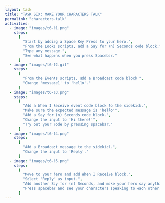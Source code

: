 ```yaml
---
layout: task
title: "TASK SIX: MAKE YOUR CHARACTERS TALK"
permalink: "characters-talk"
activities:
  - image: "images/t6-01.png"
    steps:
      [
        "Start by adding a Space Key Press to your hero.",
        "From the Looks scripts, add a Say for (n) Seconds code block.",
        "Type any message.",
        "See what happens when you press Spacebar."
      ]
  - image: "images/t6-02.gif"
    steps:
      [
        "From the Events scripts, add a Broadcast code block.",
        "Change 'message1' to 'hello'."
      ]
  - image: "images/t6-03.png"
    steps:
      [
        "Add a When I Receive event code block to the sidekick.",
        "Make sure the expected message is 'hello'",
        "Add a Say for (n) Seconds code block.",
        "Change the input to 'Hi there!'",
        "Try out your code by pressing spacebar."
      ]
  - image: "images/t6-04.png"
    steps:
      [
        "Add a Broadcast message to the sidekick.",
        "Change the input to 'Reply'."
      ]
  - image: "images/t6-05.png"
    steps:
      [
        "Move to your hero and add When I Receive block.",
        "Select 'Reply' as input.",
        "Add another Say for (n) Seconds, and make your hero say anything!.",
        "Press spacebar and see your characters speaking to each other."
      ]
---
```

